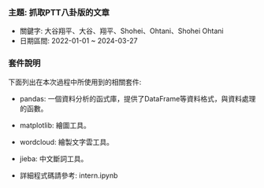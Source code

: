 ### 主題: 抓取PTT八卦版的文章
- 關鍵字: 大谷翔平、大谷、翔平、Shohei、Ohtani、Shohei Ohtani
- 日期區間: 2022-01-01 ~ 2024-03-27
### 套件說明
下面列出在本次過程中所使用到的相關套件:
- pandas: 一個資料分析的函式庫，提供了DataFrame等資料格式，與資料處理的函數。
- matplotlib: 繪圖工具。
- wordcloud: 繪製文字雲工具。
- jieba: 中文斷詞工具。

- 詳細程式碼請參考: intern.ipynb
